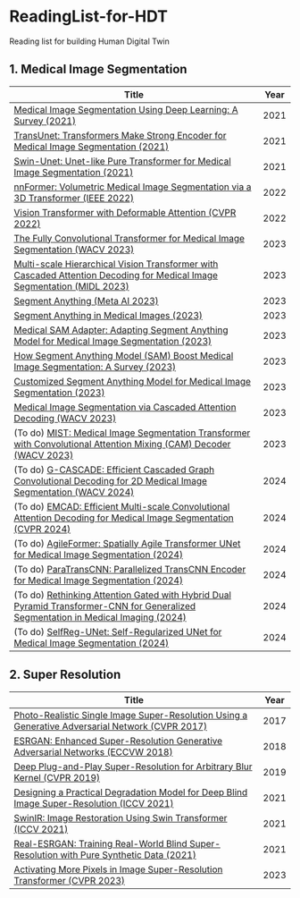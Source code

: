 # ReadingList-for-HDT

Reading list for building Human Digital Twin

## 1. Medical Image Segmentation
| Title | Year |
| ------ | :---: |
| [Medical Image Segmentation Using Deep Learning: A Survey (2021)](https://arxiv.org/pdf/2009.13120) | 2021 |
| [TransUnet: Transformers Make Strong Encoder for Medical Image Segmentation (2021)](https://arxiv.org/abs/2102.04306) | 2021 |
| [Swin-Unet: Unet-like Pure Transformer for Medical Image Segmentation (2021)](https://arxiv.org/abs/2105.05537) | 2021 |
| [nnFormer: Volumetric Medical Image Segmentation via a 3D Transformer (IEEE 2022)](https://ieeexplore.ieee.org/document/10183842) | 2022 |
| [Vision Transformer with Deformable Attention (CVPR 2022)](https://openaccess.thecvf.com/content/CVPR2022/html/Xia_Vision_Transformer_With_Deformable_Attention_CVPR_2022_paper.html) | 2022 |
| [The Fully Convolutional Transformer for Medical Image Segmentation (WACV 2023)](https://arxiv.org/pdf/2206.00566v2) | 2023 |
| [Multi-scale Hierarchical Vision Transformer with Cascaded Attention Decoding for Medical Image Segmentation (MIDL 2023)](https://arxiv.org/pdf/2303.16892v1) | 2023 |
| [Segment Anything (Meta AI 2023)](https://arxiv.org/abs/2304.02643) | 2023 |
| [Segment Anything in Medical Images (2023)](https://arxiv.org/abs/2304.12306) | 2023 |
| [Medical SAM Adapter: Adapting Segment Anything Model for Medical Image Segmentation (2023)](https://arxiv.org/abs/2304.12620) | 2023 |
| [How Segment Anything Model (SAM) Boost Medical Image Segmentation: A Survey (2023)](https://arxiv.org/abs/2305.03678v3) | 2023 |
| [Customized Segment Anything Model for Medical Image Segmentation (2023)](https://arxiv.org/abs/2304.13785) | 2023 |
| [Medical Image Segmentation via Cascaded Attention Decoding (WACV 2023)](https://openaccess.thecvf.com/content/WACV2023/html/Rahman_Medical_Image_Segmentation_via_Cascaded_Attention_Decoding_WACV_2023_paper.html) | 2023 |
| (To do) [MIST: Medical Image Segmentation Transformer with Convolutional Attention Mixing (CAM) Decoder (WACV 2023)](https://openaccess.thecvf.com/content/WACV2024/papers/Rahman_MIST_Medical_Image_Segmentation_Transformer_With_Convolutional_Attention_Mixing_CAM_WACV_2024_paper.pdf) | 2023 |
| (To do) [G-CASCADE: Efficient Cascaded Graph Convolutional Decoding for 2D Medical Image Segmentation (WACV 2024)](https://openaccess.thecvf.com/content/WACV2024/papers/Rahman_G-CASCADE_Efficient_Cascaded_Graph_Convolutional_Decoding_for_2D_Medical_Image_WACV_2024_paper.pdf) | 2024 |
| (To do) [EMCAD: Efficient Multi-scale Convolutional Attention Decoding for Medical Image Segmentation (CVPR 2024)](https://openaccess.thecvf.com/content/CVPR2024/papers/Rahman_EMCAD_Efficient_Multi-scale_Convolutional_Attention_Decoding_for_Medical_Image_Segmentation_CVPR_2024_paper.pdf) | 2024 |
| (To do) [AgileFormer: Spatially Agile Transformer UNet for Medical Image Segmentation (2024)](https://arxiv.org/abs/2404.00122) | 2024 |
| (To do) [ParaTransCNN: Parallelized TransCNN Encoder for Medical Image Segmentation (2024)](https://arxiv.org/abs/2401.15307) | 2024 |
| (To do) [Rethinking Attention Gated with Hybrid Dual Pyramid Transformer-CNN for Generalized Segmentation in Medical Imaging (2024)](https://arxiv.org/abs/2404.18199) | 2024 |
| (To do) [SelfReg-UNet: Self-Regularized UNet for Medical Image Segmentation (2024)](https://arxiv.org/abs/2406.14896) | 2024 |




## 2. Super Resolution
| Title | Year |
| ------ | :---: |
| [Photo-Realistic Single Image Super-Resolution Using a Generative Adversarial Network (CVPR 2017)](https://openaccess.thecvf.com/content_cvpr_2017/papers/Ledig_Photo-Realistic_Single_Image_CVPR_2017_paper.pdf) | 2017 |
| [ESRGAN: Enhanced Super-Resolution Generative Adversarial Networks (ECCVW 2018)](https://openaccess.thecvf.com/content_ECCVW_2018/papers/11133/Wang_ESRGAN_Enhanced_Super-Resolution_Generative_Adversarial_Networks_ECCVW_2018_paper.pdf) | 2018 |
| [Deep Plug-and-Play Super-Resolution for Arbitrary Blur Kernel (CVPR 2019)](https://openaccess.thecvf.com/content_CVPR_2019/papers/Zhang_Deep_Plug-And-Play_Super-Resolution_for_Arbitrary_Blur_Kernels_CVPR_2019_paper.pdf) | 2019 |
| [Designing a Practical Degradation Model for Deep Blind Image Super-Resolution (ICCV 2021)](https://openaccess.thecvf.com/content/ICCV2021/papers/Zhang_Designing_a_Practical_Degradation_Model_for_Deep_Blind_Image_Super-Resolution_ICCV_2021_paper.pdf) | 2021 |
| [SwinIR: Image Restoration Using Swin Transformer (ICCV 2021)](https://openaccess.thecvf.com/content/ICCV2021W/AIM/papers/Liang_SwinIR_Image_Restoration_Using_Swin_Transformer_ICCVW_2021_paper.pdf) | 2021 |
| [Real-ESRGAN: Training Real-World Blind Super-Resolution with Pure Synthetic Data (2021)](https://arxiv.org/abs/2107.10833) | 2021 |
| [Activating More Pixels in Image Super-Resolution Transformer (CVPR 2023)]( https://arxiv.org/abs/2205.04437) | 2023 |
